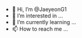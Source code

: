 - 👋 Hi, I’m @JaeyeonG1
- 👀 I’m interested in ...
- 🌱 I’m currently learning ...
- 📫 How to reach me ...

<!---
JaeyeonG1/JaeyeonG1 is a ✨ special ✨ repository because its `README.md` (this file) appears on your GitHub profile.
You can click the Preview link to take a look at your changes.
--->
